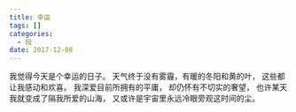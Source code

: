 ```yaml
---
title: 幸运
tags: []
categories:
  - 段
date: 2017-12-08
---
```

我觉得今天是个幸运的日子。
天气终于没有雾霾，有暖的冬阳和黄的叶，
这些都让我感动和欢喜。
我深爱目前所拥有的平庸，
却仍怀有不切实的奢望，
也许某天我就变成了隔我所爱的山海，
又或许是宇宙里永远冷眼旁观这时间的尘。